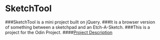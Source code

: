 # SketchTool
###SketchTool is a mini project built on jQuery. 
###It is a browser version of something between a sketchpad and an Etch-A-Sketch.
###This is a project for the Odin Project.
####[Project Description](http://www.theodinproject.com/web-development-101/javascript-and-jquery?ref=lnav)